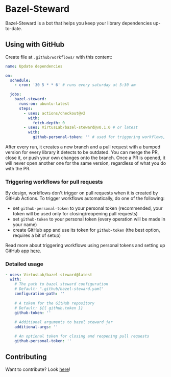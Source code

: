 # Bazel-Steward

Bazel-Steward is a bot that helps you keep your library dependencies up-to-date.

## Using with GitHub
Create file at  `.github/workflows/` with this content:
```yaml
name: Update dependencies

on:
  schedule:
    - cron: '30 5 * * 6' # runs every saturday at 5:30 am

  jobs:
    bazel-steward:
      runs-on: ubuntu-latest
      steps:
        - uses: actions/checkout@v2
          with:
            fetch-depth: 0
        - uses: VirtusLab/bazel-steward@v0.1.0 # or latest
          with:
            github-personal-token: '' # used for triggering workflows, read below
```

After every run, it creates a new branch and a pull request with a bumped version for every library it detects to be outdated.
You can merge the PR, close it, or push your own changes onto the branch.
Once a PR is opened, it will never open another one for the same version, regardless of what you do with the PR.

### Triggering workflows for pull requests

By design, workflows don't trigger on pull requests when it is created by GitHub Actions.
To trigger workflows automatically, do one of the following:
* set `github-personal-token` to your personal token (recommended, your token will be used only for closing/reopening pull requests)
* set `github-token` to your personal token (every operation will be made in your name)
* create GitHub app and use its token for `github-token` (the best option, requires a bit of setup)

Read more about triggering workflows using personal tokens and setting up GitHub app [here](https://github.com/peter-evans/create-pull-request/blob/main/docs/concepts-guidelines.md#triggering-further-workflow-runs). 

### Detailed usage
```yaml
- uses: VirtusLab/bazel-steward@latest
  with:
    # The path to bazel steward configuration
    # Default: ".github/bazel-steward.yaml"
    configuration-path: ''
    
    # A token for the GitHub repository
    # Default: ${{ github.token }}
    github-token: ''
    
    # Additional arguments to bazel steward jar
    additional-args: ''

    # An optional token for closing and reopening pull requests
    github-personal-token: ''
```

## Contributing

Want to contribute? Look [here](CONTRIBUTING.md)!